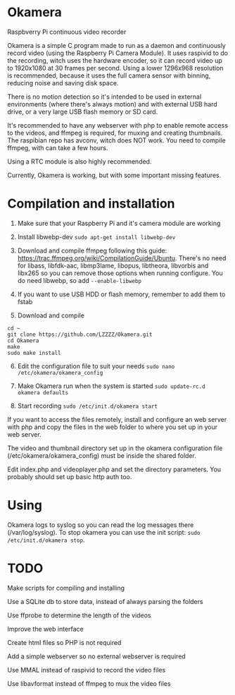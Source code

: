 # Okamera
Raspbverry Pi continuous video recorder

Okamera is a simple C program made to run as a daemon and continuously record video (using the Raspberry Pi Camera Module).
It uses raspivid to do the recording, witch uses the hardware encoder, so it can record video up to 1920x1080 at 30 frames per second.
Using a lower 1296x968 resolution is recommended, because it uses the full camera sensor with binning, reducing noise and saving disk space.

There is no motion detection so it's intended to be used in external environments (where there's always motion) and with external USB hard drive, or a very large USB flash memory or SD card.

It's recommended to have any webserver with php to enable remote access to the videos, and ffmpeg is required, for muxing and creating thumbnails. The raspibian repo has avconv, witch does NOT work. You need to compile ffmpeg, with can take a few hours.

Using a RTC module is also highly recommended.

Currently, Okamera is working, but with some important missing features.



# Compilation and installation

1. Make sure that your Raspberry Pi and it's camera module are working

2. Install libwebp-dev
  `sudo apt-get install libwebp-dev`

3. Download and compile ffmpeg following this guide: https://trac.ffmpeg.org/wiki/CompilationGuide/Ubuntu. There's no need for libass, libfdk-aac, libmp3lame, libopus, libtheora, libvorbis and libx265 so you can remove those options when running configure. You do need libwebp, so add `--enable-libwebp`

4. If you want to use USB HDD or flash memory, remember to add them to fstab

5. Download and compile
  ```
  cd ~
  git clone https://github.com/LZZZZ/Okamera.git
  cd Okamera
  make
  sudo make install
  ```

6. Edit the configuration file to suit your needs
  `sudo nano /etc/okamera/okamera_config`

7. Make Okamera run when the system is started
  `sudo update-rc.d okamera defaults`

8. Start recording
  `sudo /etc/init.d/okamera start`


If you want to access the files remotely, install and configure an web server with php and copy the files in the web folder to where you set up in your web server.

The video and thumbnail directory set up in the okamera configuration file (/etc/okamera/okamera_config) must be inside the shared folder.

Edit index.php and videoplayer.php and set the directory parameters. You probably should set up basic http auth too.


# Using
Okamera logs to syslog so you can read the log messages there (/var/log/syslog).
To stop okamera you can use the init script: `sudo /etc/init.d/okamera stop`.


# TODO

Make scripts for compiling and installing

Use a SQLite db to store data, instead of always parsing the folders

Use ffprobe to determine the length of the videos

Improve the web interface

Create html files so PHP is not required

Add a simple webserver so no external webserver is required

Use MMAL instead of raspivid to record the video files

Use libavformat instead of ffmpeg to mux the video files

